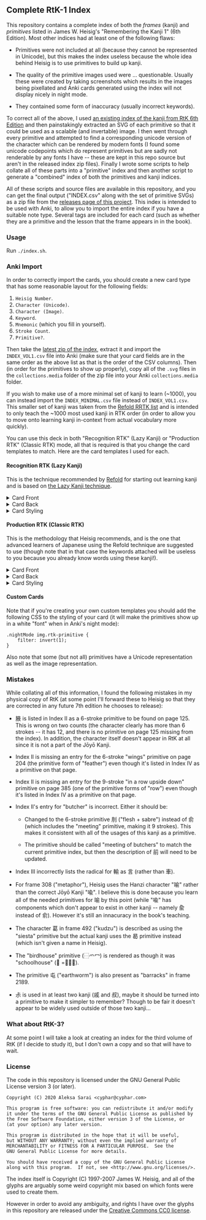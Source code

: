 ## Complete RtK-1 Index ##

This repository contains a complete index of both the *frames* (kanji) and
*primitives* listed in James W. Heisig's "Remembering the Kanji 1" (6th
Edition). Most other indices had at least one of the following flaws:

 * Primitives were not included at all (because they cannot be represented in
   Unicode), but this makes the index useless because the whole idea behind
   Heisig is to use primitives to build up kanji.

 * The quality of the primitive images used were ... questionable. Usually
   these were created by taking screenshots which results in the images being
   pixellated and Anki cards generated using the index will not display nicely
   in night mode.

 * They contained some form of inaccuracy (usually incorrect keywords).

To correct all of the above, I used [an existing index of the kanji from RtK
6th Edition][base-index] and then painstakingly extracted an SVG of each
primitive so that it could be used as a scalable (and invertable) image.
I then went through every primitive and attempted to find a corresponding
unicode version of the character which can be rendered by modern fonts (I found
some unicode codepoints which do represent primitives but are sadly not
renderable by any fonts I have -- these are kept in this repo source but aren't
in the released index zip files). Finally I wrote some scripts to help collate
all of these parts into a "primitive" index and then another script to generate
a "combined" index of both the primitives and kanji indices.

All of these scripts and source files are available in this repository, and you
can get the final output ("INDEX.csv" along with the set of primitive SVGs) as
a zip file from the [releases page of this project][releases]. This index is intended
to be used with Anki, to allow you to import the entire index if you have a
suitable note type. Several tags are included for each card (such as whether
they are a primitive and the lesson that the frame appears in in the book).

[base-index]: https://github.com/sdcr/heisig-kanjis
[releases]: https://github.com/cyphar/heisig-rtk-index/releases

### Usage ###

Run `./index.sh`.

### Anki Import ###

In order to correctly import the cards, you should create a new card type that
has some reasonable layout for the following fields:

 1. `Heisig Number`.
 2. `Character (Unicode)`.
 3. `Character (Image)`.
 4. `Keyword`.
 5. `Mnemonic` (which you fill in yourself).
 6. `Stroke Count`.
 7. `Primitive?`.

Then take the [latest zip of the index][releases], extract it and import the
`INDEX_VOL1.csv` file into Anki (make sure that your card fields are in the
same order as the above list as that is the order of the CSV columns). Then (in
order for the primitives to show up properly), copy all of the `.svg` files in
the `collections.media` folder of the zip file into your Anki
`collections.media` folder.

If you wish to make use of a more minimal set of kanji to learn (~1000), you
can instead import the `INDEX_MINIMAL.csv` file instead of `INDEX_VOL1.csv`.
This smaller set of kanji was taken from the [Refold RRTK list][refold-rrtk]
and is intended to only teach the ~1000 most used kanji in RTK order (in order
to allow you to move onto learning kanji in-context from actual vocabulary more
quickly).

You can use this deck in both "Recognition RTK" (Lazy Kanji) or "Production
RTK" (Classic RTK) mode, all that is required is that you change the card
templates to match. Here are the card templates I used for each.

[releases]: https://github.com/cyphar/heisig-rtk-index/releases
[refold-rrtk]: https://massimmersionapproach.com/table-of-contents/stage-1/practice/recognition-rtk

#### Recognition RTK (Lazy Kanji) ###

This is the technique recommended by [Refold][refold-rrtk] for starting out
learning kanji and is based on [the Lazy Kanji technique][ajatt-lazy-kanji].

[refold-rrtk]: https://massimmersionapproach.com/table-of-contents/stage-1/practice/recognition-rtk
[ajatt-lazy-kanji]: http://www.alljapaneseallthetime.com/blog/lazy-kanji-cards-a-new-srs-card-format/

<details>
<summary>Card Front</summary>

```
<div class="tags">
Minimal RtK |
{{^Primitive?}}
  <strong>#{{Heisig Number}}</strong>
{{/Primitive?}}
{{#Primitive?}}
  <em>Primitive {{Heisig Number}}</em>
{{/Primitive?}}
{{#Stroke Count}}
| <strong>{{Stroke Count}}</strong> Strokes
{{/Stroke Count}}
</div>

<div class="center">
{{#Character (Unicode)}}
<span class="mincho">{{Character (Unicode)}}</span>
<span class="comic">{{Character (Unicode)}}</span>
<br>
<span class="kyokasho">{{Character (Unicode)}}</span>
<span class="strokeorder">{{Character (Unicode)}}</span>
{{/Character (Unicode)}}

{{^Character (Unicode)}}
{{#Character (Image)}}
<span class="mincho">{{Character (Image)}}</span>
{{/Character (Image)}}
{{^Character (Image)}}
<strong><span style="color: red">CHARACTER MISSING</span></strong>
{{/Character (Image)}}
{{/Character (Unicode)}}
</div>
```

</details>

<details>
<summary>Card Back</summary>

```
{{FrontSide}}

<hr id=answer>

<div class="word">{{Keyword}}</div>

{{#Mnemonic}}
<div class="mnemonic">{{Mnemonic}}</div>
{{/Mnemonic}}
{{^Mnemonic}}
<strong><span style="color: red">You still need to fill the mnemonic field of this card!</span></strong>
{{/Mnemonic}}
```

</details>

<details>
<summary>Card Styling</summary>

```
.card {
	font-family: yumin;
	font-size: 20px;
	background-color: #FFFAF0;
	color: #2A1B0A;
	text-align: left !important;
	max-width: 650px;
	margin: 20px auto 20px auto;
	padding: 0 20px 0 20px;
}

img {
	min-width: 200px;
	min-height: 200px;
}

.nightMode img.rtk-primitive {
	filter: invert(1);
}

@font-face { font-family: yumin; src: url('_yumin.ttf'); }
@font-face { font-family: strokeorder; src: url('_strokeorder.ttf'); }
@font-face { font-family: hgrkk; src: url('_hgrkk.ttf'); }
@font-face { font-family: yugothb; src: url('_yugothb.ttc'); }

.center {
	text-align: center !important;
}

.tags {
	color:#585858;
	font-size: 16px;
}

.mincho {
	font-family: yumin;
	font-size: 125px;
}

.comic {
	font-family: yugothb;
	font-size: 125px;
}

.kyokasho {
	font-family: hgrkk;
	font-size: 125px;
}

.strokeorder {
	font-family: strokeorder;
	font-size: 125px;
}

.word {
	font-size: 27.5px;
}

.mnemonic {
	font-size: 24px;
}

.primitive {
	color: #74291c;
}

.hyper {
	color:#585858;
	text-decoration: none;
}

.hyper:hover {
	color:#000000;
	text-decoration: underline;
}
```

</details>

#### Production RTK (Classic RTK) ###

This is the methodology that Heisig recommends, and is the one that advanced
learners of Japanese using the Refold technique are suggested to use (though
note that in that case the keywords attached will be useless to you because you
already know words using these kanji!).

<details>
<summary>Card Front</summary>

```
<div class="tags">
Minimal RtK |
{{^Primitive?}}
  <strong>#{{Heisig Number}}</strong>
{{/Primitive?}}
{{#Primitive?}}
  <em>Primitive {{Heisig Number}}</em>
{{/Primitive?}}
</div>

<div class="word">{{Keyword}}</div>
```

</details>

<details>
<summary>Card Back</summary>

```
{{FrontSide}}

<hr id=answer>

<div class="tags">
{{#Stroke Count}}
<strong>{{Stroke Count}}</strong> Strokes
{{/Stroke Count}}
</div>

<div class="center">
{{#Character (Unicode)}}
<span class="mincho">{{Character (Unicode)}}</span>
<span class="comic">{{Character (Unicode)}}</span>
<br>
<span class="kyokasho">{{Character (Unicode)}}</span>
<span class="strokeorder">{{Character (Unicode)}}</span>
{{/Character (Unicode)}}

{{^Character (Unicode)}}
{{#Character (Image)}}
<span class="mincho">{{Character (Image)}}</span>
{{/Character (Image)}}
{{^Character (Image)}}
<strong><span style="color: red">CHARACTER MISSING</span></strong>
{{/Character (Image)}}
{{/Character (Unicode)}}
</div>

<div class="word">{{Keyword}}</div>

{{#Mnemonic}}
<div class="mnemonic">{{Mnemonic}}</div>
{{/Mnemonic}}
{{^Mnemonic}}
<strong><span style="color: red">You still need to fill the mnemonic field of this card!</span></strong>
{{/Mnemonic}}
```

</details>

<details>
<summary>Card Styling</summary>

```
.card {
	font-family: yumin;
	font-size: 20px;
	background-color: #FFFAF0;
	color: #2A1B0A;
	text-align: left !important;
	max-width: 650px;
	margin: 20px auto 20px auto;
	padding: 0 20px 0 20px;
}

img {
	min-width: 200px;
	min-height: 200px;
}

.nightMode img.rtk-primitive {
	filter: invert(1);
}

@font-face { font-family: yumin; src: url('_yumin.ttf'); }
@font-face { font-family: strokeorder; src: url('_strokeorder.ttf'); }
@font-face { font-family: hgrkk; src: url('_hgrkk.ttf'); }
@font-face { font-family: yugothb; src: url('_yugothb.ttc'); }

.center {
	text-align: center !important;
}

.tags {
	color:#585858;
	font-size: 16px;
}

.mincho {
	font-family: yumin;
	font-size: 125px;
}

.comic {
	font-family: yugothb;
	font-size: 125px;
}

.kyokasho {
	font-family: hgrkk;
	font-size: 125px;
}

.strokeorder {
	font-family: strokeorder;
	font-size: 125px;
}

.word {
	font-size: 27.5px;
}

.mnemonic {
	font-size: 24px;
}

.primitive {
	color: #74291c;
}

.hyper {
	color:#585858;
	text-decoration: none;
}

.hyper:hover {
	color:#000000;
	text-decoration: underline;
}
```

</details>

#### Custom Cards ####

Note that if you're creating your own custom templates you should add the
following CSS to the styling of your card (it will make the primitives show up
in a white "font" when in Anki's night mode):

```
.nightMode img.rtk-primitive {
	filter: invert(1);
}
```

Also note that some (but not all) primitives have a Unicode representation as
well as the image representation.

### Mistakes ###

While collating all of this information, I found the following mistakes in my
physical copy of RtK (at some point I'll forward these to Heisig so that they
are corrected in any future 7th edition he chooses to release):

 * 腋 is listed in Index II as a 6-stroke primitive to be found on page 125.
   This is wrong on two counts (the character clearly has more than 6 strokes
   -- it has 12, and there is no primitive on page 125 missing from the index).
   In addition, the character itself doesn't appear in RtK at all since it is
   not a part of the Jōyō Kanji.

 * Index II is missing an entry for the 6-stroke "wings" primitive on page 204
   (the primitive form of "feather") even though it's listed in Index IV as a
   primitive on that page.

 * Index II is missing an entry for the 9-stroke "in a row upside down"
   primitive on page 385 (one of the primitive forms of "row") even though it's
   listed in Index IV as a primitive on that page.

 * Index II's entry for "butcher" is incorrect. Either it should be:

   - Changed to the 6-stroke primitive 刖 ("flesh + sabre") instead of 俞
	 (which includes the "meeting" primitive, making it 9 strokes). This makes
	 it consistent with all of the usages of this kanji as a primitive.

   - The primitive should be called "meeting of butchers" to match the current
	 primitive index, but then the description of 前 will need to be updated.

 * Index III incorrectly lists the radical for 輸 as 言 (rather than 車).

 * For frame 308 ("metaphor"), Heisig uses the Hanzi character "喻" rather than
   the correct Jōyō Kanji "喩". I believe this is done because you learn all of
   the needed primitives for 喻 by this point (while "喩" has components which
   don't appear to exist in other kanji -- namely 兪 instead of 俞). However
   it's still an innacuracy in the book's teaching.

 * The character 葛 in frame 492 ("kudzu") is described as using the "siesta"
   primitive but the actual kanji uses the 曷 primitive instead (which isn't
   given a name in Heisig).

 * The "birdhouse" primitive (⿱爫冖) is rendered as though it was
   "schoolhouse" (𰃮 =⿱𭕄冖).

 * The primitive 屯 ("earthworm") is also present as "barracks" in frame 2189.

 * 尗 is used in at least two kanji (戚 and 叔), maybe it should be turned into
   a primitive to make it simpler to remember? Though to be fair it doesn't
   appear to be widely used outside of those two kanji...

### What about RtK-3? ###

At some point I will take a look at creating an index for the third volume of
RtK (if I decide to study it), but I don't own a copy and so that will have to
wait.

### License ###

The code in this repository is licensed under the GNU General Public License
version 3 (or later).

```
Copyright (C) 2020 Aleksa Sarai <cyphar@cyphar.com>

This program is free software: you can redistribute it and/or modify
it under the terms of the GNU General Public License as published by
the Free Software Foundation, either version 3 of the License, or
(at your option) any later version.

This program is distributed in the hope that it will be useful,
but WITHOUT ANY WARRANTY; without even the implied warranty of
MERCHANTABILITY or FITNESS FOR A PARTICULAR PURPOSE.  See the
GNU General Public License for more details.

You should have received a copy of the GNU General Public License
along with this program.  If not, see <http://www.gnu.org/licenses/>.
```

The index itself is Copyright (C) 1997-2007 James W. Heisig, and all of the
glyphs are arguably some weird copyright mix based on which fonts were used to
create them.

However in order to avoid any ambiguity, and rights I have over the glyphs in
this repository are released under the [Creative Commons CC0 license][cc0].

[cc0]: https://creativecommons.org/publicdomain/zero/1.0/legalcode
